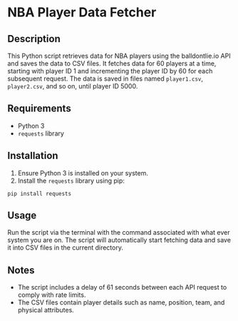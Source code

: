 # NBA Player Data Fetcher

## Description

This Python script retrieves data for NBA players using the balldontlie.io API and saves the data to CSV files. It fetches data for 60 players at a time, starting with player ID 1 and incrementing the player ID by 60 for each subsequent request. The data is saved in files named `player1.csv`, `player2.csv`, and so on, until player ID 5000.

## Requirements

- Python 3
- `requests` library

## Installation

1. Ensure Python 3 is installed on your system.
2. Install the `requests` library using pip:

`pip install requests`

## Usage

Run the script via the terminal with the command associated with what ever system you are on.
The script will automatically start fetching data and save it into CSV files in the current directory.

## Notes

- The script includes a delay of 61 seconds between each API request to comply with rate limits.
- The CSV files contain player details such as name, position, team, and physical attributes.
